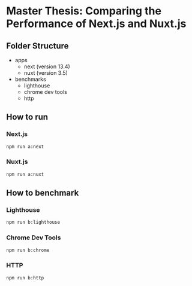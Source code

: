 # Master Thesis: Comparing the Performance of Next.js and Nuxt.js

## Folder Structure

- apps
  - next (version 13.4)
  - nuxt (version 3.5)
- benchmarks
  - lighthouse
  - chrome dev tools
  - http 

## How to run

### Next.js

```bash
npm run a:next
```

### Nuxt.js

```bash
npm run a:nuxt
```

## How to benchmark

### Lighthouse

```bash
npm run b:lighthouse
```

### Chrome Dev Tools

```bash
npm run b:chrome
```

### HTTP

```bash
npm run b:http
```
